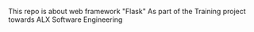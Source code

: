 This repo is about web framework "Flask" As part of the Training project towards ALX Software Engineering
